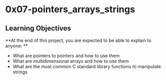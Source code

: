 # 0x07-pointers_arrays_strings
## Learning Objectives
**At the end of this project, you are expected to be able to explain to anyone: **
 * What are pointers to pointers and how to use them
 * What are multidimensional arrays and how to use them
 * What are the most common C standard library functions to manipulate strings
